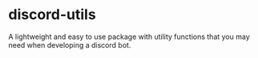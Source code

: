 # discord-utils
A lightweight and easy to use package with utility functions that you may need when developing a discord bot.
